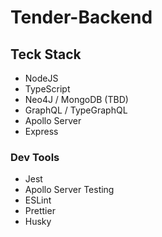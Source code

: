 # Tender-Backend

## Teck Stack

- NodeJS
- TypeScript
- Neo4J / MongoDB (TBD)
- GraphQL / TypeGraphQL
- Apollo Server
- Express

### Dev Tools
- Jest
- Apollo Server Testing
- ESLint
- Prettier
- Husky

